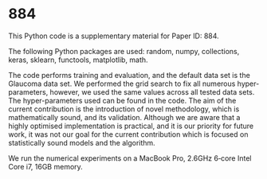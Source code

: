 # 884 

This Python code is a supplementary material for Paper ID: 884.  

The following Python packages are used: 
random, numpy, collections, keras, sklearn, functools, matplotlib, math.

The code performs training and evaluation, and the default data set is the Glaucoma data set. We performed the grid search to fix all numerous hyper-parameters, however, we used the same values across all tested data sets. The hyper-parameters used can be found in the code. 
The aim of the current contribution is the introduction of novel methodology, which is mathematically sound, and its validation. Although we are aware that a highly optimised implementation is practical, and it is our priority for future work, it was not our goal for the current contribution which is focused on statistically sound models and the algorithm. 

We run the numerical experiments on a MacBook Pro, 2.6GHz 6‑core Intel Core i7, 16GB memory. 
